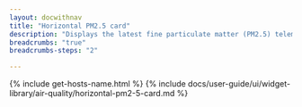 ```yaml
---
layout: docwithnav
title: "Horizontal PM2.5 card"
description: "Displays the latest fine particulate matter (PM2.5) telemetry in a scalable horizontal layout."
breadcrumbs: "true"
breadcrumbs-steps: "2"

---
```

{% include get-hosts-name.html %}
{% include docs/user-guide/ui/widget-library/air-quality/horizontal-pm2-5-card.md %}
